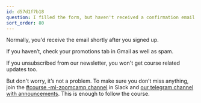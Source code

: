 ```yaml
---
id: d57d1f7b18
question: I filled the form, but haven't received a confirmation email. Is it normal?
sort_order: 80
---
```


Normally, you'd receive the email shortly after you signed up.

If you haven’t, check your promotions tab in Gmail as well as spam.

If you unsubscribed from our newsletter, you won't get course related updates too.

But don't worry, it’s not a problem. To make sure you don’t miss anything, join the [#course -ml-zoomcamp channel](https://app.slack.com/client/T01ATQK62F8/C0288NJ5XSA) in Slack and [our telegram channel with announcements](https://t.me/mlzoomcamp). This is enough to follow the course.

